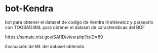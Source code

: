 # bot-Kendra
bot para obtener el dataset de codigo de Kendra Kratkiewicz y parsearlo con TOOBAD4ML para 
obtener el dataset de caracteristicas del BOF

https://samate.nist.gov/SARD/view.php?tsID=89

Evaluación de ML del dataset obtenido
